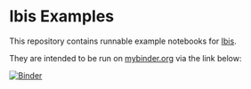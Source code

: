 # Ibis Examples

This repository contains runnable example notebooks for
[Ibis](ibis-project.org/).

They are intended to be run on [mybinder.org](https://mybinder.org) via the
link below:

[![Binder](https://static.mybinder.org/badge_logo.svg)](https://mybinder.org/v2/gh/ibis-project/ibis-examples/main?urlpath=tree)
